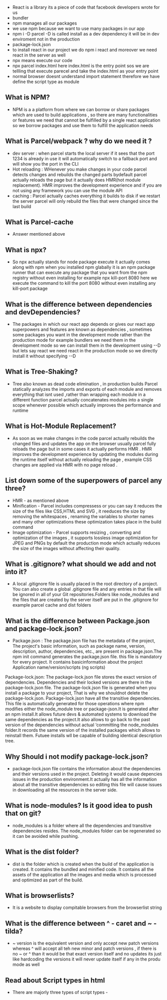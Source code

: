 - React is a library its a piece of code that facebook developers wrote for us
- bundler 
- npm manages all our packages
- we use npm because we want to use many packages in our app
-  npm i -D parcel -D is called install as a dev dependency it will be in dev enviroment not in the production
- package-lock.json 
- to install react in our project we do npm i react and moreover we need react in the server as well
- npx means execute our code
- npx parcel index.html here index.html is the entry point sos we are tellling that execute parecel and take the index.html as your entry point
- normal browser doesnt understand import statement therefore we have define the script type as module

## What is NPM?

- NPM is a a platform from where we can borrow or share packages which are used to build applications , so there are many functionalities or features we need that cannot be fulfilled by a single react application so we borrow packages and use them to fulfill the application needs

## What is Parcel/webpack ? why do we need it ?

- dev server : when parcel starts the local server if it sees that the port 1234 is already in use it will automatically switch to a fallback port and will show you the port in the CLI
- Hot reloading : WHenever you make changes in your code parcel detects changes and rebuilds the changed parts bydefault parcel actually reloads the page but it actually does HMR(hot module replacement). HMR improves the development experience and if you are not using any framework you can use the module API
- caching : Parcel actually caches everything it builds to disk if we restart the server parcel will only rebuild the files that were changed since the last build

## What is Parcel-cache

- Answer mentioned above

## What is npx?

- So npx actually stands for node package execute it actually comes along with npm when you installed npm glabally it is an npm package runner that can execute any package that you want from the npm registry without even installing for example npx kill-port 8080 here we execute the command to kill the port 8080 without even installing any kill-port package

## What is the difference between dependencies and devDependencies?

- The packages in which our react app depends or gives our react app superpowers and features are known as dependencies , sometimes some packages you want in the development mode rather than the production mode for example bundlers we need them in the development mode so we can install them in the development using --D but lets say react we need react in the production mode so we directly install it without specifying --D

## What is Tree-Shaking?

- Tree also known as dead code elimination , in production builds Parcel statically analyzes the imports and exports of each module and removes everything that isnt used ,rather than wrapping each module in a different function parcel actually concatenates modules into a single scope whenever possible which actually improves the performance and runtime

## What is Hot-Module Replacement?

- As soon as we make changes in the code parcel actually rebuilds the changed files and updates the app on the browser usually parcel fully reloads the page but in some cases it actually performs HMR . HMR improves the development experience by updating the modules during the runtime itself without actually reloading the page , example CSS changes are applied via HMR with no page reload .

## List down some of the superpowers of parcel any three?

- HMR - as mentioned above
- Minification - Parcel includes compressess or you can say it reduces the size of the files like CSS,HTML and SVG , it reeduces the size by removing the whitespaces , renaming the variables to shorter names and many other optimizations these optimization takes place in the build command
- Image optimization - Parcel supports resizing , converting and optimization of the images , it supports lossless image optimization for JPEG and PNGs by default the production mode which actually reduces the size of the images without affecting their quality.

## What is .gitignore? what should we add and not into it?

- A local .gitignore file is usually placed in the root directory of a project. You can also create a global .gitignore file and any entries in that file will be ignored in all of your Git repositories.Folders like node_modules and the files that are created by the server itself are put in the .gitignore for example parcel cache and dist folders

## What is the difference between Package.json and package-lock.json?

- Package.json : The package.json file has the metadata of the project, The project's basic information, such as package name, version, description, author, dependencies, etc., are present in package.json.The npm init command generates the package.json file.
  this file is mandatory for every project. It contains basicinformation about the project Application name/version/scripts (ng scripts)

Package-lock.json: The package-lock.json file stores the exact version of dependencies. Dependencies and their locked versions are there in the package-lock.json file. The package-lock.json file is generated when you install a package to your project, That is why we shouldnot delete the package-lock.json. Package-lock.json have all the transitive dependencies.
This file is automatically generated for those operations where npm modifies either the node_module tree or package-json.It is generated after an npm install.It allows future devs & automated systems to download the same dependencies as the project.It also allows to go back to the past version of the dependencies without actual ‘committing the node_modules folder.It records the same version of the installed packages which allows to reinstall them. Futuee installs wll be capable of building identical description tree.

## Why Should i not modify package-lock.json?

- package-lock.json file contains the information about the dependencies and their versions used in the project. Deleting it would cause depencies issues in the production environment.It actually has all the information about all the transitive dependencies so editing this file will cause issues in downloading all the resources in the server side.

## What is node-modules? Is it good idea to push that on git?

- node_modules is a folder where all the dependencies and transitive dependencies resides.
  The node_modules folder can be regenerated so it can be avoided while pushing.

## What is the dist folder?

- dist is the folder which is created when the build of the application is created. It contains the bundled
  and minified code. It contains all the assets of the application all the images and media which is
  processed and optimized as part of the build.

## What is browserlists?
- It is a website to display compitable browsers from the browserlist string

## What is the difference between ^ - caret and ~ - tilda?
- ~ version is the equivalent version and only accept new patch versions whereas ^ will accept all teh new minor and patch versions , if there is no ~ or ^ than it would be that exact version itself and no updates its just like hardcoding the versions it will never update itself if any in the produ mode as well

## Read about Script types in html
- There are majorly three types of script types - 


